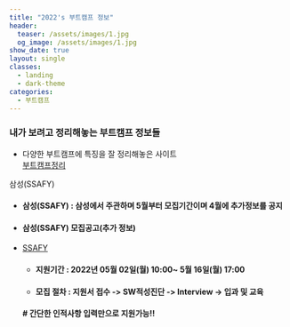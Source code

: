 ```yaml
---
title: "2022's 부트캠프 정보"
header:
  teaser: /assets/images/1.jpg
  og_image: /assets/images/1.jpg
show_date: true
layout: single
classes:
  - landing
  - dark-theme
categories:
  - 부트캠프
---   
```


### 내가 보려고 정리해놓는  부트캠프 정보들

* 다양한 부트캠프에 특징을 잘 정리해놓은 사이트  
[부트캠프정리](https://boottent.sayun.studio/camps)


삼성(SSAFY)

- #### 삼성(SSAFY) : 삼성에서 주관하며 5월부터 모집기간이며 4월에 추가정보를 공지
- #### 삼성(SSAFY) 모집공고(추가 정보)  
- [SSAFY](https://www.ssafy.com/ksp/servlet/swp.board.controller.SwpBoardServlet?p_process=select-board-view&p_tabseq=226504&p_seq=75)
  - #### **지원기간** : 2022년 **05월 02일(월)** 10:00~ **5월 16일(월)** 17:00
  - #### 모집 절차 : 지원서 접수 -> SW적성진단 -> Interview -> 입과 및 교육   
  #### # 간단한 인적사항 입력만으로 지원가능!! 

 